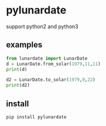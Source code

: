 # pylunardate

support python2 and python3 

## examples

```python
from lunardate import LunarDate
d = LunarDate.from_solar(1979,11,11)
print(d)

d2 = LunarDate.to_solar(1979,9,22)
print(d2)
```

## install
```c
pip install pylunardate
```
